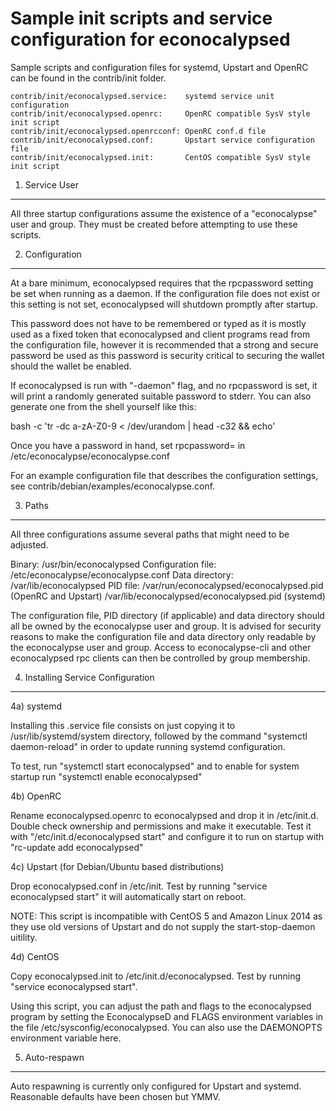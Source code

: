 Sample init scripts and service configuration for econocalypsed
==========================================================

Sample scripts and configuration files for systemd, Upstart and OpenRC
can be found in the contrib/init folder.

    contrib/init/econocalypsed.service:    systemd service unit configuration
    contrib/init/econocalypsed.openrc:     OpenRC compatible SysV style init script
    contrib/init/econocalypsed.openrcconf: OpenRC conf.d file
    contrib/init/econocalypsed.conf:       Upstart service configuration file
    contrib/init/econocalypsed.init:       CentOS compatible SysV style init script

1. Service User
---------------------------------

All three startup configurations assume the existence of a "econocalypse" user
and group.  They must be created before attempting to use these scripts.

2. Configuration
---------------------------------

At a bare minimum, econocalypsed requires that the rpcpassword setting be set
when running as a daemon.  If the configuration file does not exist or this
setting is not set, econocalypsed will shutdown promptly after startup.

This password does not have to be remembered or typed as it is mostly used
as a fixed token that econocalypsed and client programs read from the configuration
file, however it is recommended that a strong and secure password be used
as this password is security critical to securing the wallet should the
wallet be enabled.

If econocalypsed is run with "-daemon" flag, and no rpcpassword is set, it will
print a randomly generated suitable password to stderr.  You can also
generate one from the shell yourself like this:

bash -c 'tr -dc a-zA-Z0-9 < /dev/urandom | head -c32 && echo'

Once you have a password in hand, set rpcpassword= in /etc/econocalypse/econocalypse.conf

For an example configuration file that describes the configuration settings,
see contrib/debian/examples/econocalypse.conf.

3. Paths
---------------------------------

All three configurations assume several paths that might need to be adjusted.

Binary:              /usr/bin/econocalypsed
Configuration file:  /etc/econocalypse/econocalypse.conf
Data directory:      /var/lib/econocalypsed
PID file:            /var/run/econocalypsed/econocalypsed.pid (OpenRC and Upstart)
                     /var/lib/econocalypsed/econocalypsed.pid (systemd)

The configuration file, PID directory (if applicable) and data directory
should all be owned by the econocalypse user and group.  It is advised for security
reasons to make the configuration file and data directory only readable by the
econocalypse user and group.  Access to econocalypse-cli and other econocalypsed rpc clients
can then be controlled by group membership.

4. Installing Service Configuration
-----------------------------------

4a) systemd

Installing this .service file consists on just copying it to
/usr/lib/systemd/system directory, followed by the command
"systemctl daemon-reload" in order to update running systemd configuration.

To test, run "systemctl start econocalypsed" and to enable for system startup run
"systemctl enable econocalypsed"

4b) OpenRC

Rename econocalypsed.openrc to econocalypsed and drop it in /etc/init.d.  Double
check ownership and permissions and make it executable.  Test it with
"/etc/init.d/econocalypsed start" and configure it to run on startup with
"rc-update add econocalypsed"

4c) Upstart (for Debian/Ubuntu based distributions)

Drop econocalypsed.conf in /etc/init.  Test by running "service econocalypsed start"
it will automatically start on reboot.

NOTE: This script is incompatible with CentOS 5 and Amazon Linux 2014 as they
use old versions of Upstart and do not supply the start-stop-daemon uitility.

4d) CentOS

Copy econocalypsed.init to /etc/init.d/econocalypsed. Test by running "service econocalypsed start".

Using this script, you can adjust the path and flags to the econocalypsed program by
setting the EconocalypseD and FLAGS environment variables in the file
/etc/sysconfig/econocalypsed. You can also use the DAEMONOPTS environment variable here.

5. Auto-respawn
-----------------------------------

Auto respawning is currently only configured for Upstart and systemd.
Reasonable defaults have been chosen but YMMV.

